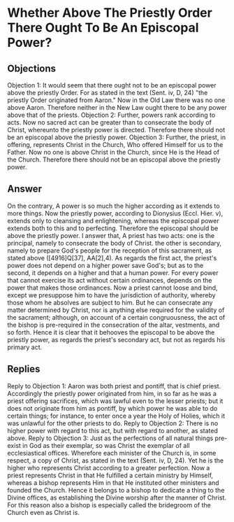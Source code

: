 # Whether Above The Priestly Order There Ought To Be An Episcopal Power?
## Objections
Objection 1: It would seem that there ought not to be an episcopal power above the priestly Order. For as stated in the text (Sent. iv, D, 24) "the priestly Order originated from Aaron." Now in the Old Law there was no one above Aaron. Therefore neither in the New Law ought there to be any power above that of the priests.
Objection 2: Further, powers rank according to acts. Now no sacred act can be greater than to consecrate the body of Christ, whereunto the priestly power is directed. Therefore there should not be an episcopal above the priestly power.
Objection 3: Further, the priest, in offering, represents Christ in the Church, Who offered Himself for us to the Father. Now no one is above Christ in the Church, since He is the Head of the Church. Therefore there should not be an episcopal above the priestly power.
## Answer
On the contrary, A power is so much the higher according as it extends to more things. Now the priestly power, according to Dionysius (Eccl. Hier. v), extends only to cleansing and enlightening, whereas the episcopal power extends both to this and to perfecting. Therefore the episcopal should be above the priestly power.
I answer that, A priest has two acts: one is the principal, namely to consecrate the body of Christ. the other is secondary, namely to prepare God's people for the reception of this sacrament, as stated above ([4916]Q[37], AA[2],4). As regards the first act, the priest's power does not depend on a higher power save God's; but as to the second, it depends on a higher and that a human power. For every power that cannot exercise its act without certain ordinances, depends on the power that makes those ordinances. Now a priest cannot loose and bind, except we presuppose him to have the jurisdiction of authority, whereby those whom he absolves are subject to him. But he can consecrate any matter determined by Christ, nor is anything else required for the validity of the sacrament; although, on account of a certain congruousness, the act of the bishop is pre-required in the consecration of the altar, vestments, and so forth. Hence it is clear that it behooves the episcopal to be above the priestly power, as regards the priest's secondary act, but not as regards his primary act.
## Replies
Reply to Objection 1: Aaron was both priest and pontiff, that is chief priest. Accordingly the priestly power originated from him, in so far as he was a priest offering sacrifices, which was lawful even to the lesser priests; but it does not originate from him as pontiff, by which power he was able to do certain things; for instance, to enter once a year the Holy of Holies, which it was unlawful for the other priests to do.
Reply to Objection 2: There is no higher power with regard to this act, but with regard to another, as stated above.
Reply to Objection 3: Just as the perfections of all natural things pre-exist in God as their exemplar, so was Christ the exemplar of all ecclesiastical offices. Wherefore each minister of the Church is, in some respect, a copy of Christ, as stated in the text (Sent. iv, D, 24). Yet he is the higher who represents Christ according to a greater perfection. Now a priest represents Christ in that He fulfilled a certain ministry by Himself, whereas a bishop represents Him in that He instituted other ministers and founded the Church. Hence it belongs to a bishop to dedicate a thing to the Divine offices, as establishing the Divine worship after the manner of Christ. For this reason also a bishop is especially called the bridegroom of the Church even as Christ is.